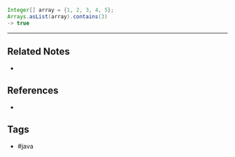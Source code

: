 ```java
Integer[] array = {1, 2, 3, 4, 5};  
Arrays.asList(array).contains(3)  
-> true
```

---
## Related Notes
- 

## References
- 

## Tags
- #java 